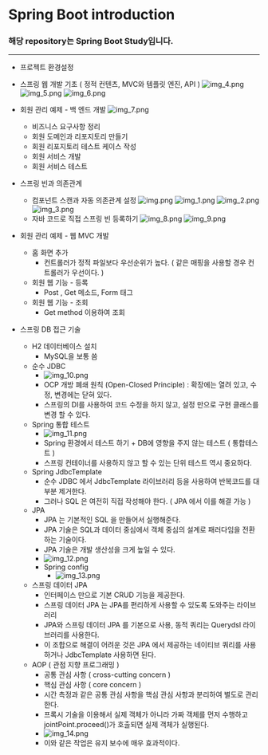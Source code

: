 # Spring Boot introduction<br>
### 해당 repository는 Spring Boot Study입니다.
***
- 프로젝트 환경설정
- 스프링 웹 개발 기초 ( 정적 컨텐츠, MVC와 템플릿 엔진, API )
  ![img_4.png](img_4.png)
  ![img_5.png](img_5.png)
  ![img_6.png](img_6.png)
  
  
- 회원 관리 예제 - 백 엔드 개발
  ![img_7.png](img_7.png)
    - 비즈니스 요구사항 정리
    - 회원 도메인과 리포지토리 만들기
    - 회원 리포지토리 테스트 케이스 작성
    - 회원 서비스 개발
    - 회원 서비스 테스트
- 스프링 빈과 의존관계
    - 컴포넌트 스캔과 자동 의존관계 설정
  ![img.png](img.png)
      ![img_1.png](img_1.png)
      ![img_2.png](img_2.png)
      ![img_3.png](img_3.png)
    - 자바 코드로 직접 스프링 빈 등록하기
      ![img_8.png](img_8.png)
      ![img_9.png](img_9.png)
- 회원 관리 예제 - 웹 MVC 개발
    - 홈 화면 추가
        - 컨트롤러가 정적 파일보다 우선순위가 높다. ( 같은 매핑을 사용할 경우 컨트롤러가 우선이다. )
    - 회원 웹 기능 - 등록
        - Post , Get 메소드, Form 태그
    - 회원 웹 기능 - 조회
      - Get method 이용하여 조회
- 스프링 DB 접근 기술
    - H2 데이터베이스 설치
        - MySQL을 보통 씀
    - 순수 JDBC
        - ![img_10.png](img_10.png)
        - OCP 개방 폐쇄 원칙 (Open-Closed Principle) : 확장에는 열려 있고, 수정, 변경에는 닫혀 있다.
        - 스프링의 DI를 사용하여 코드 수정을 하지 않고, 설정 만으로 구현 클래스를 변경 할 수 있다.
    - Spring 통합 테스트
        - ![img_11.png](img_11.png)
        - Spring 환경에서 테스트 하기 + DB에 영향을 주지 않는 테스트 ( 통합테스트 )
        - 스프링 컨테이너를 사용하지 않고 할 수 있는 단위 테스트 역시 중요하다.
    - Spring JdbcTemplate
        - 순수 JDBC 에서 JdbcTemplate 라이브러리 등을 사용하여 반복코드를 대부분 제거한다.
        - 그러나 SQL 은 여전히 직접 작성해야 한다. ( JPA 에서 이를 해결 가능 ) 
    - JPA
        - JPA 는 기본적인 SQL 을 만들어서 실행해준다.
        - JPA 기술은 SQL과 데이터 중심에서 객체 중심의 설계로 패러다임을 전환하는 기술이다.
        - JPA 기술은 개발 생산성을 크게 높일 수 있다.
        - ![img_12.png](img_12.png)
        - Spring config
            - ![img_13.png](img_13.png)
    - 스프링 데이터 JPA
        - 인터페이스 만으로 기본 CRUD 기능을 제공한다.
        - 스프링 데이터 JPA 는 JPA를 편리하게 사용할 수 있도록 도와주는 라이브러리
        - JPA와 스프링 데이터 JPA 를 기본으로 사용, 동적 쿼리는 Querydsl 라이브러리를 사용한다.
        - 이 조합으로 해결이 어려운 것은 JPA 에서 제공하는 네이티브 쿼리를 사용하거나 JdbcTemplate 사용하면 된다.
    - AOP ( 관점 지향 프로그래밍 )
        - 공통 관심 사항 ( cross-cutting concern )
        - 핵심 관심 사항 ( core concern )
        - 시간 측정과 같은 공통 관심 사항을 핵심 관심 사항과 분리하여 별도로 관리한다.
        - 프록시 기술을 이용해서 실제 객체가 아니라 가짜 객체를 먼저 수행하고 jointPoint.proceed()가 호출되면 실제 객체가 실행된다.
        - ![img_14.png](img_14.png)
        - 이와 같은 작업은 유지 보수에 매우 효과적이다.